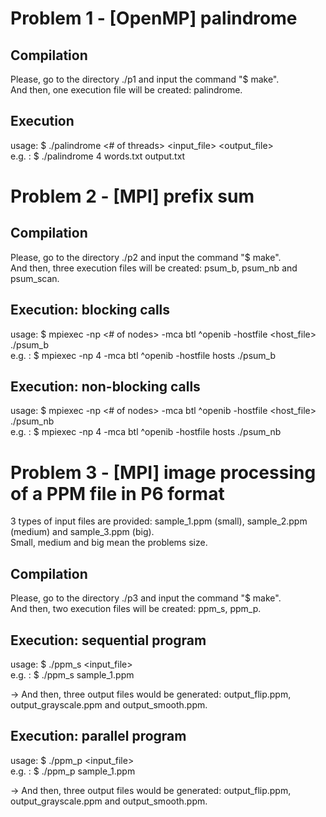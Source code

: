 # Problem 1 - [OpenMP] palindrome

## Compilation
Please, go to the directory ./p1 and input the command "$ make".  
And then, one execution file will be created: palindrome.  
  
## Execution
usage: $ ./palindrome <# of threads> <input_file> <output_file>  
e.g. : $ ./palindrome 4 words.txt output.txt  
  
  
# Problem 2 - [MPI] prefix sum
  
## Compilation
Please, go to the directory ./p2 and input the command "$ make".  
And then, three execution files will be created: psum_b, psum_nb and psum_scan.  
  
## Execution: blocking calls
usage: $ mpiexec -np <# of nodes> -mca btl ^openib -hostfile <host_file> ./psum_b  
e.g. : $ mpiexec -np 4 -mca btl ^openib -hostfile hosts ./psum_b  
  
## Execution: non-blocking calls
usage: $ mpiexec -np <# of nodes> -mca btl ^openib -hostfile <host_file> ./psum_nb  
e.g. : $ mpiexec -np 4 -mca btl ^openib -hostfile hosts ./psum_nb  
  
  
# Problem 3 - [MPI] image processing of a PPM file in P6 format
3 types of input files are provided: sample_1.ppm (small), sample_2.ppm (medium) and sample_3.ppm (big).  
Small, medium and big mean the problems size.  
  
## Compilation
Please, go to the directory ./p3 and input the command "$ make".  
And then, two execution files will be created: ppm_s, ppm_p.  
  
## Execution: sequential program
usage: $ ./ppm_s <input_file>  
e.g. : $ ./ppm_s sample_1.ppm  
  
-> And then, three output files would be generated: output_flip.ppm, output_grayscale.ppm and output_smooth.ppm.  
  
## Execution: parallel program
usage: $ ./ppm_p <input_file>  
e.g. : $ ./ppm_p sample_1.ppm  
  
-> And then, three output files would be generated: output_flip.ppm, output_grayscale.ppm and output_smooth.ppm.  
  